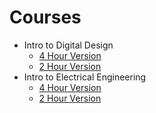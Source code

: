 # Courses

- Intro to Digital Design
  - [4 Hour Version](DigitalDesign/notes_4hour.html)
  - [2 Hour Version](DigitalDesign/notes_2hour.html)
- Intro to Electrical Engineering
  - [4 Hour Version](ElectricalEngineering/notes_4hour.html)
  - [2 Hour Version](ElectricalEngineering/notes_2hour.html)
